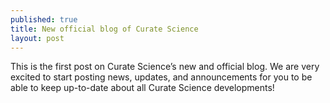 ```yaml
---
published: true
title: New official blog of Curate Science
layout: post
---
```

This is the first post on Curate Science’s new and official blog. We are very excited to start posting news, updates, and announcements for you to be able to keep up-to-date about all Curate Science developments!